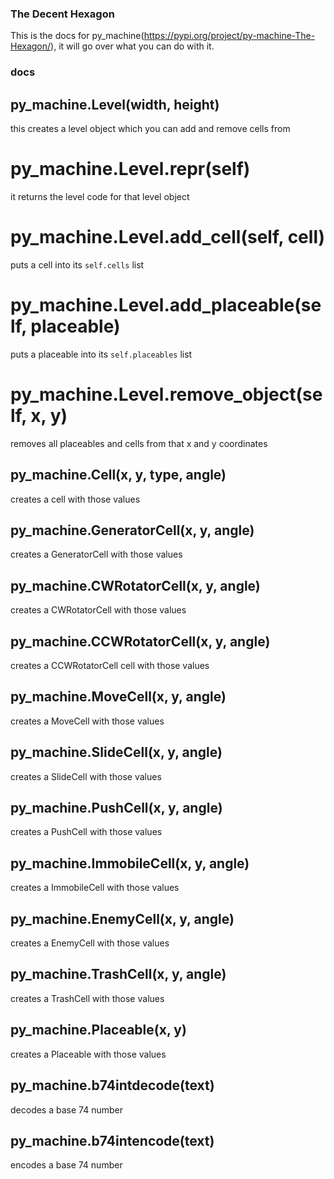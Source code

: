 ### The Decent Hexagon

This is the docs for py_machine(https://pypi.org/project/py-machine-The-Hexagon/), it will go over what you can do with it.

### docs
## py_machine.Level(width, height)
this creates a level object which you can add and remove cells from

# py_machine.Level.__repr__(self)
it returns the level code for that level object

# py_machine.Level.add_cell(self, cell)
puts a cell into its ```self.cells``` list

# py_machine.Level.add_placeable(self, placeable)
puts a placeable into its ```self.placeables``` list

# py_machine.Level.remove_object(self, x, y)
removes all placeables and cells from that x and y coordinates


## py_machine.Cell(x, y, type, angle)
creates a cell with those values

## py_machine.GeneratorCell(x, y, angle)
creates a GeneratorCell with those values

## py_machine.CWRotatorCell(x, y, angle)
creates a CWRotatorCell with those values

## py_machine.CCWRotatorCell(x, y, angle)
creates a CCWRotatorCell cell with those values

## py_machine.MoveCell(x, y, angle)
creates a MoveCell with those values

## py_machine.SlideCell(x, y, angle)
creates a SlideCell with those values

## py_machine.PushCell(x, y, angle)
creates a PushCell with those values

## py_machine.ImmobileCell(x, y, angle)
creates a ImmobileCell with those values

## py_machine.EnemyCell(x, y, angle)
creates a EnemyCell with those values

## py_machine.TrashCell(x, y, angle)
creates a TrashCell with those values

## py_machine.Placeable(x, y)
creates a Placeable with those values

## py_machine.b74intdecode(text)
decodes a base 74 number

## py_machine.b74intencode(text)
encodes a base 74 number
